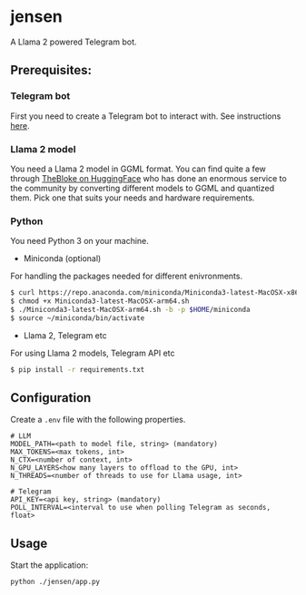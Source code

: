 # jensen

A Llama 2 powered Telegram bot.

## Prerequisites:

### Telegram bot

First you need to create a Telegram bot to interact with. See instructions [here](https://core.telegram.org/bots).

### Llama 2 model

You need a Llama 2 model in GGML format. You can find quite a few through [TheBloke on HuggingFace](https://huggingface.co/TheBloke)
who has done an enormous service to the community by converting different models to GGML and quantized them. Pick one that suits your
needs and hardware requirements.

### Python

You need Python 3 on your machine.

- Miniconda (optional)

For handling the packages needed for different enivronments.

```bash
$ curl https://repo.anaconda.com/miniconda/Miniconda3-latest-MacOSX-x86_64.sh -o Miniconda3-latest-MacOSX-arm64.sh
$ chmod +x Miniconda3-latest-MacOSX-arm64.sh
$ ./Miniconda3-latest-MacOSX-arm64.sh -b -p $HOME/miniconda
$ source ~/miniconda/bin/activate
```

- Llama 2, Telegram etc

For using Llama 2 models, Telegram API etc

```bash
$ pip install -r requirements.txt
```

## Configuration

Create a `.env` file with the following properties.

```
# LLM
MODEL_PATH=<path to model file, string> (mandatory)
MAX_TOKENS=<max tokens, int>
N_CTX=<number of context, int>
N_GPU_LAYERS<how many layers to offload to the GPU, int>
N_THREADS=<number of threads to use for Llama usage, int>

# Telegram
API_KEY=<api key, string> (mandatory)
POLL_INTERVAL=<interval to use when polling Telegram as seconds, float>
```

## Usage

Start the application:

```bash
python ./jensen/app.py
```
